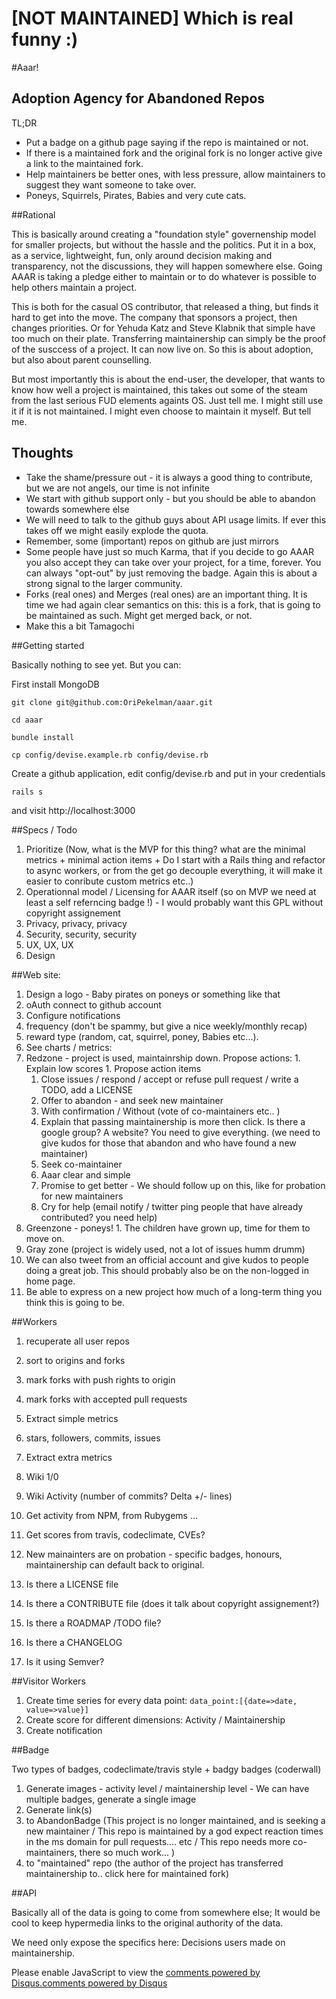 # [NOT MAINTAINED] Which is real funny :)


#Aaar!
## Adoption Agency for Abandoned Repos

TL;DR

* Put a badge on a github page saying if the repo is maintained or not. 
* If there is a maintained fork and the original fork is no longer active give a link to the maintained fork.
* Help maintainers be better ones, with less pressure, allow maintainers to suggest they want someone to take  over.
* Poneys, Squirrels, Pirates, Babies and very cute cats.

##Rational

This is basically around creating a "foundation style" governenship model for smaller projects, but without the hassle and the politics. Put it in a box, as a service, lightweight, fun, only around decision making and transparency, not the discussions, they will happen somewhere else. Going AAAR is taking a pledge either to maintain or to do whatever is possible to help others maintain a project.

This is both for the casual OS contributor, that released a thing, but finds it hard to get into the move. The company that sponsors a project, then changes priorities. Or for Yehuda Katz and Steve Klabnik that simple have too much on their plate. Transferring maintainership can simply be the proof of the susccess of a project. It can now live on.  So this is about adoption, but also about parent counselling. 

But most importantly this is about the end-user, the developer, that wants to know how well a project is maintained, this takes out some of the steam from the last serious FUD elements againts OS. Just tell me. I might still use it if it is not maintained. I might even choose to maintain it myself. But tell me.

## Thoughts 

* Take the shame/pressure out - it is always a good thing to contribute, but we are not angels, our time is not infinite
* We start with github support only - but you should be able to abandon towards somewhere else
 * We will need to talk to the github guys about API usage limits. If ever this takes off we might easily explode the quota.
* Remember, some (important) repos on github are just mirrors
* Some people have just so much Karma, that if you decide to go AAAR you also accept they can take over your project, for a time, forever. You can always "opt-out" by just removing the badge. Again this is about a strong signal to the larger community.
* Forks (real ones) and Merges (real ones) are an important thing. It is time we had again clear semantics on this: this is a fork, that is going to be maintained as such. Might get merged back, or not.
* Make this a bit Tamagochi

##Getting started

Basically nothing to see yet. But you can:

First install MongoDB

```git clone git@github.com:OriPekelman/aaar.git```

```cd aaar ```

```bundle install ```

```cp config/devise.example.rb config/devise.rb ```

Create a github application, edit config/devise.rb  and put in your credentials

```rails s``` 

and visit http://localhost:3000


##Specs / Todo
1. Prioritize (Now, what is the MVP for this thing? what are the minimal metrics + minimal action items + Do I start with a Rails thing and refactor to async workers, or from the get go decouple everything, it will make it easier to conribute custom metrics etc..)
1. Operationnal model / Licensing for AAAR itself (so on MVP we need at least a self referncing badge !) - I would probably want this GPL without copyright assignement
1. Privacy, privacy, privacy
1. Security, security, security
1. UX, UX, UX
1. Design

##Web site:
1. Design a logo - Baby pirates on poneys or something like that
1. oAuth connect to github account
1. Configure notifications
  1. frequency (don't be spammy, but give a nice weekly/monthly recap)
  1. reward type (random, cat, squirrel, poney, Babies etc...). 
1. See charts / metrics:
  1. Redzone - project is used, maintainrship down. Propose actions:
    1. Explain low scores
    1. Propose action items
      1. Close issues / respond / accept or refuse pull request / write a TODO, add a LICENSE
      1. Offer to abandon - and seek new maintainer
        1. With confirmation / Without (vote of co-maintainers etc.. )
        1. Explain that passing maintainership is more then click. Is there a google group? A website? You need to give everything. (we need to give kudos for those that abandon and who have found a new maintainer)
      1. Seek co-maintainer
      1. Aaar clear and simple
      1. Promise to get better - We should follow up on this, like for probation for new maintainers
      1. Cry for help (email notify / twitter ping people that have already contributed? you need help)
  1. Greenzone - poneys!
    1. The children have grown up, time for them to move on.
  1. Gray zone (project is widely used, not a lot of issues humm drumm)
1. We can also tweet from an official account and give kudos to people doing a great job. This should probably also be on the non-logged in home page.
1. Be able to express on a new project how much of a long-term thing you think this is going to be.

##Workers
1. recuperate all user repos
  1. sort to origins and forks
  1. mark forks with push rights to origin
  1. mark forks with accepted pull requests

1. Extract simple metrics
  1. stars, followers, commits, issues

1. Extract extra metrics
  1. Wiki 1/0
  1. Wiki Activity (number of commits? Delta +/- lines)
  1. Get activity from NPM, from Rubygems ...
  1. Get scores from travis, codeclimate, CVEs?
  1. New mainainters are on probation - specific badges, honours, maintainership can default back to original.
  1. Is there a LICENSE file
  1. Is there a CONTRIBUTE file (does it talk about copyright assignement?)
  1. Is there a ROADMAP /TODO file?
  1. Is there a CHANGELOG
  1. Is it using Semver?


##Visitor Workers

1. Create time series for every data point: `data_point:[{date=>date, value=>value}]`
2. Create score for different dimensions: Activity / Maintainership
3. Create notification

##Badge

Two types of badges, codeclimate/travis style + badgy badges (coderwall)

1. Generate images - activity level / maintainership level - We can have multiple badges, generate a single image
1. Generate link(s) 
  1. to AbandonBadge (This project is no longer maintained, and is seeking a new maintainer / This repo is maintained by a god expect reaction times in the ms domain for pull requests.... etc / This repo needs more co-maintainers, there so much work... )
  1. to "maintained" repo (the author of the project has transferred maintainership to..  click here for maintained fork)

##API

Basically all of the data is going to come from somewhere else; It would be cool to keep hypermedia links to the original authority of the data.

We need only expose the specifics here: Decisions users made on maintainership.

<div id="disqus_thread"></div><script type="text/javascript">var disqus_shortname = 'aaaar'; (function() {var dsq = document.createElement('script'); dsq.type = 'text/javascript'; dsq.async = true;dsq.src = '//' + disqus_shortname + '.disqus.com/embed.js';(document.getElementsByTagName('head')[0] || document.getElementsByTagName('body')[0]).appendChild(dsq);})();</script><noscript>Please enable JavaScript to view the <a href="http://disqus.com/?ref_noscript">comments powered by Disqus.</a></noscript><a href="http://disqus.com" class="dsq-brlink">comments powered by <span class="logo-disqus">Disqus</span></a>
